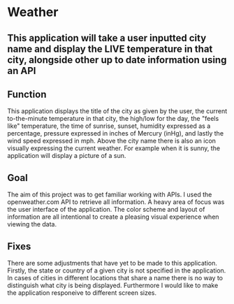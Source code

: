 # Weather

## This application will take a user inputted city name and display the LIVE temperature in that city, alongside other up to date information using an API

## Function
This application displays the title of the city as given by the user, the current to-the-minute temperature in that city, the high/low for the day, the "feels like" temperature, the time of sunrise, sunset, humidity expressed as a percentage, pressure expressed in inches of Mercury (inHg), and lastly the wind speed expressed in mph. Above the city name there is also an icon visually expressing the current weather. For example when it is sunny, the application will display a picture of a sun. 

## Goal
The aim of this project was to get familiar working with APIs. I used the openweather.com API to retrieve all information. A heavy area of focus was the user interface of the application. The color scheme and layout of information are all intentional to create a pleasing visual experience when viewing the data. 

## Fixes
There are some adjustments that have yet to be made to this application. 
Firstly, the state or country of a given city is not specified in the application. In cases of cities in different locations that share a name there is no way to distinguish what city is being displayed. Furthermore I would like to make the application responeive to different screen sizes. 
